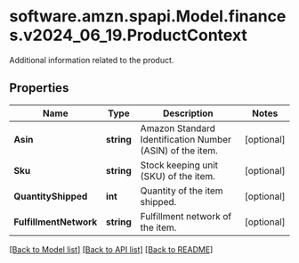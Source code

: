 # software.amzn.spapi.Model.finances.v2024_06_19.ProductContext
Additional information related to the product.

## Properties

Name | Type | Description | Notes
------------ | ------------- | ------------- | -------------
**Asin** | **string** | Amazon Standard Identification Number (ASIN) of the item. | [optional] 
**Sku** | **string** | Stock keeping unit (SKU) of the item. | [optional] 
**QuantityShipped** | **int** | Quantity of the item shipped. | [optional] 
**FulfillmentNetwork** | **string** | Fulfillment network of the item. | [optional] 

[[Back to Model list]](../README.md#documentation-for-models) [[Back to API list]](../README.md#documentation-for-api-endpoints) [[Back to README]](../README.md)


